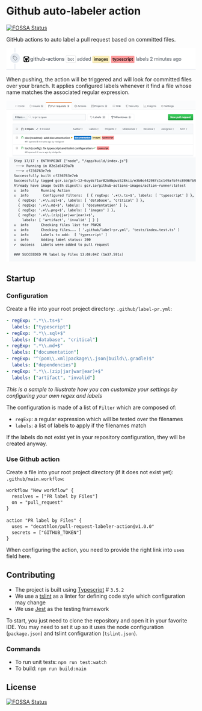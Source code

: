 # Github auto-labeler action
[![FOSSA Status](https://app.fossa.io/api/projects/git%2Bgithub.com%2FDecathlon%2Fpull-request-labeler-action.svg?type=shield)](https://app.fossa.io/projects/git%2Bgithub.com%2FDecathlon%2Fpull-request-labeler-action?ref=badge_shield)

GitHub actions to auto label a pull request based on committed files.

<p align="center">
  <img src="https://github.com/Decathlon/pull-request-labeler-action/raw/master/assets/intro.png" alt="Result illustration"/>
</p>

When pushing, the action will be triggered and will look for committed files over your branch.
It applies configured labels whenever it find a file whose name matches the associated regular expression.

<p align="center">
  <img src="https://github.com/Decathlon/pull-request-labeler-action/raw/master/assets/screenshot.png" alt="Expected result after processing"/>
  <img src="https://github.com/Decathlon/pull-request-labeler-action/raw/master/assets/log.png" alt="Action log messages"/>
</p>

## Startup

### Configuration

Create a file into your root project directory: `.github/label-pr.yml`:
```yaml
- regExp: ".*\\.ts+$"
  labels: ["typescript"]
- regExp: ".*\\.sql+$"
  labels: ["database", "critical"]
- regExp: ".*\\.md+$"
  labels: ["documentation"]
- regExp: "^(pom\\.xml|package\\.json|build\\.gradle)$"
  labels: ["dependencies"]
- regExp: ".*\\.(zip|jar|war|ear)+$"
  labels: ["artifact", "invalid"]
```
_This is a sample to illustrate how you can customize your settings by configuring your own regex and labels_

The configuration is made of a list of `Filter` which are composed of:
- `regExp`: a regular expression which will be tested over the filenames
- `labels`: a list of labels to apply if the filenames match

If the labels do not exist yet in your repository configuration, they will be created anyway.

### Use Github action

Create a file into your root project directory (if it does not exist yet): `.github/main.workflow`:
```
workflow "New workflow" {
  resolves = ["PR label by Files"]
  on = "pull_request"
}

action "PR label by Files" {
  uses = "decathlon/pull-request-labeler-action@v1.0.0"
  secrets = ["GITHUB_TOKEN"]
}
```

When configuring the action, you need to provide the right link into `uses` field here.

## Contributing

- The project is built using [Typescript](https://www.typescriptlang.org/) # `3.5.2`
- We use a [tslint](https://palantir.github.io/tslint/) as a linter for defining code style which configuration may change
- We use [Jest](https://jestjs.io/) as the testing framework

To start, you just need to clone the repository and open it in your favorite IDE.
You may need to set it up so it uses the node configuration (`package.json`) and tslint configuration (`tslint.json`).

### Commands
- To run unit tests: `npm run test:watch`
- To build: `npm run build:main`

## License
[![FOSSA Status](https://app.fossa.io/api/projects/git%2Bgithub.com%2FDecathlon%2Fpull-request-labeler-action.svg?type=large)](https://app.fossa.io/projects/git%2Bgithub.com%2FDecathlon%2Fpull-request-labeler-action?ref=badge_large)
